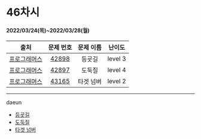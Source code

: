 # 46차시
#### 2022/03/24(목)~2022/03/28(월)

|               출처               |                   문제 번호                    |     문제 이름      | 난이도 |
| :------------------------------: | :--------------------------------------------: | :----------------: | :----: |
| [프로그래머스](https://programmers.co.kr/) | [42898](https://programmers.co.kr/learn/courses/30/lessons/42898) | 등굣길 | level 3 |
| [프로그래머스](https://programmers.co.kr/) | [42897](https://programmers.co.kr/learn/courses/30/lessons/42897) | 도둑질 | level 4 |
| [프로그래머스](https://programmers.co.kr/) | [43165](https://programmers.co.kr/learn/courses/30/lessons/43165) | 타겟 넘버 | level 2 |


---

daeun
- [등굣길](https://hoonycode.notion.site/54681e91a33b497aa5c958304c932c17)
- [도둑질](https://hoonycode.notion.site/d2e50fcae9994114842ba26fdf293fd6)
- [타겟 넘버](https://hoonycode.notion.site/1f61fb8d5ef54c12b7780ca58151f644)